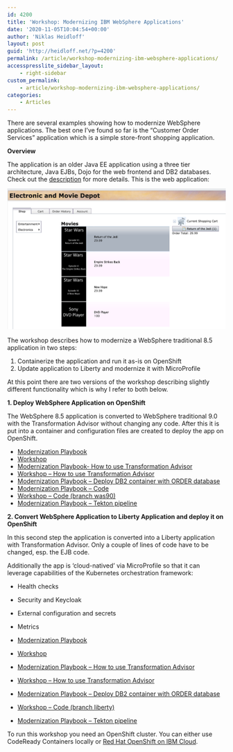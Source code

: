 ```yaml
---
id: 4200
title: 'Workshop: Modernizing IBM WebSphere Applications'
date: '2020-11-05T10:04:54+00:00'
author: 'Niklas Heidloff'
layout: post
guid: 'http://heidloff.net/?p=4200'
permalink: /article/workshop-modernizing-ibm-websphere-applications/
accesspresslite_sidebar_layout:
    - right-sidebar
custom_permalink:
    - article/workshop-modernizing-ibm-websphere-applications/
categories:
    - Articles
---
```


There are several examples showing how to modernize WebSphere applications. The best one I’ve found so far is the “Customer Order Services” application which is a simple store-front shopping application.

**Overview**

The application is an older Java EE application using a three tier architecture, Java EJBs, Dojo for the web frontend and DB2 databases. Check out the [description](https://ibm-cloud-architecture.github.io/modernization-playbook/applications/was90/README#application-overview) for more details. This is the web application:

![image](/assets/img/2020/11/app-modernization-sample-web-png.png)

The workshop describes how to modernize a WebSphere traditional 8.5 application in two steps:

1. Containerize the application and run it as-is on OpenShift
2. Update application to Liberty and modernize it with MicroProfile

At this point there are two versions of the workshop describing slightly different functionality which is why I refer to both below.

**1. Deploy WebSphere Application on OpenShift**

The WebSphere 8.5 application is converted to WebSphere traditional 9.0 with the Transformation Advisor without changing any code. After this it is put into a container and configuration files are created to deploy the app on OpenShift.

- [Modernization Playbook](https://ibm-cloud-architecture.github.io/modernization-playbook/applications/was90/README)
- [Workshop](https://ibm.github.io/teaching-your-monolith-to-dance/operational-modernization/)
- [Modernization Playbook- How to use Transformation Advisor](https://ibm-cloud-architecture.github.io/modernization-playbook/applications/was90/tWAS-analyze)
- [Workshop – How to use Transformation Advisor](https://ibm.github.io/teaching-your-monolith-to-dance/operational-modernization/extras/WAS-analyze.html)
- [Modernization Playbook – Deploy DB2 container with ORDER database](https://ibm-cloud-architecture.github.io/modernization-playbook/applications/liberty/db2)
- [Modernization Playbook – Code](https://github.com/ibm-cloud-architecture/appmod-liberty-tekton)
- [Workshop – Code (branch was90)](https://github.com/IBM/teaching-your-monolith-to-dance/tree/was90)
- [Modernization Playbook – Tekton pipeline](https://ibm-cloud-architecture.github.io/modernization-playbook/applications/was90/tWAS-deploy)

**2. Convert WebSphere Application to Liberty Application and deploy it on OpenShift**

In this second step the application is converted into a Liberty application with Transformation Advisor. Only a couple of lines of code have to be changed, esp. the EJB code.

Additionally the app is ‘cloud-natived’ via MicroProfile so that it can leverage capabilities of the Kubernetes orchestration framework:

- Health checks
- Security and Keycloak
- External configuration and secrets
- Metrics

- [Modernization Playbook](https://ibm-cloud-architecture.github.io/modernization-playbook/applications/liberty)
- [Workshop](https://ibm.github.io/teaching-your-monolith-to-dance/operational-modernization/)
- [Modernization Playbook – How to use Transformation Advisor](https://ibm-cloud-architecture.github.io/modernization-playbook/applications/liberty/liberty-analyze)
- [Workshop – How to use Transformation Advisor](https://ibm.github.io/teaching-your-monolith-to-dance/runtime-modernization/extras/liberty-analyze.html)
- [Modernization Playbook – Deploy DB2 container with ORDER database](https://ibm-cloud-architecture.github.io/modernization-playbook/applications/liberty/db2)
- [Workshop – Code (branch liberty)](https://github.com/IBM/teaching-your-monolith-to-dance/tree/liberty)
- [Modernization Playbook – Tekton pipeline](https://ibm-cloud-architecture.github.io/modernization-playbook/applications/liberty/liberty-deploy-openshift-pipelines)

To run this workshop you need an OpenShift cluster. You can either use CodeReady Containers locally or [Red Hat OpenShift on IBM Cloud](https://www.ibm.com/cloud/openshift).